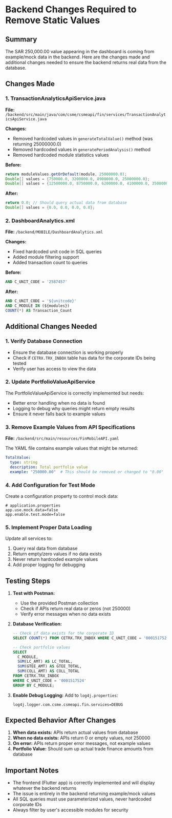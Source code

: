 # Backend Changes Required to Remove Static Values

## Summary
The SAR 250,000.00 value appearing in the dashboard is coming from example/mock data in the backend. Here are the changes made and additional changes needed to ensure the backend returns real data from the database.

## Changes Made

### 1. TransactionAnalyticsApiService.java
**File:** `/backend/src/main/java/com/csme/csmeapi/fin/services/TransactionAnalyticsApiService.java`

**Changes:**
- Removed hardcoded values in `generateTotalValue()` method (was returning 25000000.0)
- Removed hardcoded values in `generatePeriodAnalysis()` method
- Removed hardcoded module statistics values

**Before:**
```java
return moduleValues.getOrDefault(module, 25000000.0);
Double[] values = {750000.0, 3200000.0, 8900000.0, 25000000.0};
Double[] values = {12500000.0, 8750000.0, 6200000.0, 4100000.0, 3500000.0, 9800000.0};
```

**After:**
```java
return 0.0; // Should query actual data from database
Double[] values = {0.0, 0.0, 0.0, 0.0};
```

### 2. DashboardAnalytics.xml
**File:** `/backend/MOBILE/DashboardAnalytics.xml`

**Changes:**
- Fixed hardcoded unit code in SQL queries
- Added module filtering support
- Added transaction count to queries

**Before:**
```sql
AND C_UNIT_CODE = '2587457'
```

**After:**
```sql
AND C_UNIT_CODE = '${unitcode}'
AND C_MODULE IN (${modules})
COUNT(*) AS Transaction_Count
```

## Additional Changes Needed

### 1. Verify Database Connection
- Ensure the database connection is working properly
- Check if `CETRX.TRX_INBOX` table has data for the corporate IDs being tested
- Verify user has access to view the data

### 2. Update PortfolioValueApiService
The PortfolioValueApiService is correctly implemented but needs:
- Better error handling when no data is found
- Logging to debug why queries might return empty results
- Ensure it never falls back to example values

### 3. Remove Example Values from API Specifications
**File:** `/backend/src/main/resources/FinMobileAPI.yaml`

The YAML file contains example values that might be returned:
```yaml
TotalValue:
  type: string
  description: Total portfolio value
  example: "250000.00"  # This should be removed or changed to "0.00"
```

### 4. Add Configuration for Test Mode
Create a configuration property to control mock data:
```properties
# application.properties
app.use.mock.data=false
app.enable.test.mode=false
```

### 5. Implement Proper Data Loading
Update all services to:
1. Query real data from database
2. Return empty/zero values if no data exists
3. Never return hardcoded example values
4. Add proper logging for debugging

## Testing Steps

1. **Test with Postman:**
   - Use the provided Postman collection
   - Check if APIs return real data or zeros (not 250000)
   - Verify error messages when no data exists

2. **Database Verification:**
   ```sql
   -- Check if data exists for the corporate ID
   SELECT COUNT(*) FROM CETRX.TRX_INBOX WHERE C_UNIT_CODE = '0001517524';
   
   -- Check portfolio values
   SELECT 
     C_MODULE,
     SUM(LC_AMT) AS LC_TOTAL,
     SUM(GTEE_AMT) AS GTEE_TOTAL,
     SUM(COLL_AMT) AS COLL_TOTAL
   FROM CETRX.TRX_INBOX 
   WHERE C_UNIT_CODE = '0001517524'
   GROUP BY C_MODULE;
   ```

3. **Enable Debug Logging:**
   Add to `log4j.properties`:
   ```properties
   log4j.logger.com.csme.csmeapi.fin.services=DEBUG
   ```

## Expected Behavior After Changes

1. **When data exists:** APIs return actual values from database
2. **When no data exists:** APIs return 0 or empty values, not 250000
3. **On error:** APIs return proper error messages, not example values
4. **Portfolio Value:** Should sum up actual trade finance amounts from database

## Important Notes

- The frontend (Flutter app) is correctly implemented and will display whatever the backend returns
- The issue is entirely in the backend returning example/mock values
- All SQL queries must use parameterized values, never hardcoded corporate IDs
- Always filter by user's accessible modules for security